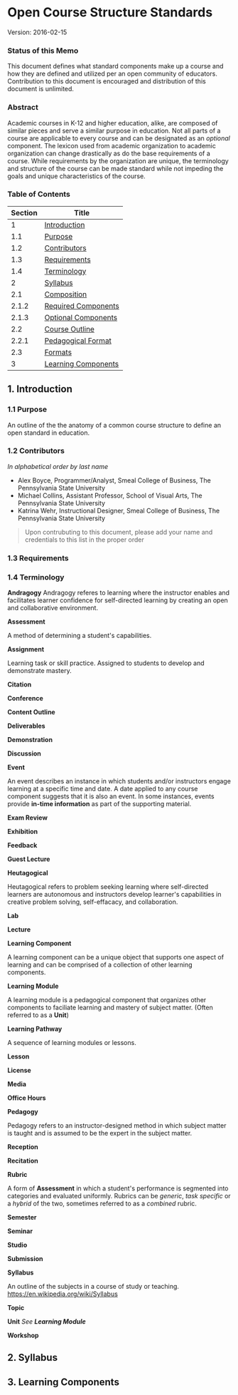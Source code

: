 # Open Course Structure Standards
Version: 2016-02-15

### Status of this Memo
This document defines what standard components make up a course and how they are defined and utilized per an open community of educators. Contribution to this document is encouraged and distribution of this document is unlimited.

### Abstract
Academic courses in K-12 and higher education, alike, are composed of similar pieces and serve a similar purpose in education. Not all parts of a course are applicable to every course and can be designated as an *optional* component. The lexicon used from academic organization to academic organization can change drastically as do the base requirements of a course. While requirements by the organization are unique, the terminology and structure of the course can be made standard while not impeding the goals and unique characteristics of the course.

### Table of Contents
| Section | Title |
| --- | --- |
| 1 | [Introduction](#1-introduction) |
| 1.1 | [Purpose](#11-purpose) |
| 1.2 | [Contributors](#12-contributors) |
| 1.3 | [Requirements](#13-requirements) |
| 1.4 | [Terminology](#14-terminology) |
| 2 | [Syllabus](#2-syllabus)
| 2.1 | [Composition](#21-composition) |
| 2.1.2 | [Required Components](#212-required-components)
| 2.1.3 | [Optional Components](#213-optional-components)
| 2.2 | [Course Outline](#22-course-outline) |
| 2.2.1 | [Pedagogical Format](#221-pedagogical-format)
| 2.3 | [Formats](#23-formats) |
| 3 | [Learning Components](#3-learning-components) |


## 1. Introduction

### 1.1 Purpose
An outline of the the anatomy of a common course structure to define an open standard in education.

### 1.2 Contributors
*In alphabetical order by last name*
- Alex Boyce, Programmer/Analyst, Smeal College of Business, The Pennsylvania State University
- Michael Collins, Assistant Professor, School of Visual Arts, The Pennsylvania State University
- Katrina Wehr, Instructional Designer, Smeal College of Business, The Pennsylvania State University

> Upon contrubuting to this document, please add your name and credentials to this list in the proper order

### 1.3 Requirements

### 1.4 Terminology

**Andragogy** 
Andragogy referes to learning where the instructor enables and facilitates learner confidence for self-directed learning by creating an open and collaborative environment.

**Assessment**

A method of determining a student's capabilities.

**Assignment**

Learning task or skill practice. Assigned to students to develop and demonstrate mastery.

**Citation**


**Conference**


**Content Outline**

**Deliverables**

**Demonstration**


**Discussion**


**Event**

An event describes an instance in which students and/or instructors engage learning at a specific time and date. A date applied to any course component suggests that it is also an event. In some instances, events provide **__in-time information__** as part of the supporting material.

**Exam Review**


**Exhibition**


**Feedback**


**Guest Lecture**

**Heutagogical**

Heutagogical refers to problem seeking learning where self-directed learners are autonomous and instructors develop learner's capabilities in creative problem solving, self-effacacy, and collaboration.

**Lab**


**Lecture**


**Learning Component**

A learning component can be a unique object that supports one aspect of learning and can be comprised of a collection of other learning components.

**Learning Module**

A learning module is a pedagogical component that organizes other components to faciliate learning and mastery of subject matter. (Often referred to as a **Unit**)

**Learning Pathway**

A sequence of learning modules or lessons.

**Lesson**


**License**


**Media**


**Office Hours**


**Pedagogy**

Pedagogy refers to an instructor-designed method in which subject matter is taught and is assumed to be the expert in the subject matter. 

**Reception**


**Recitation**


**Rubric**

A form of **Assessment** in which a student's performance is segmented into categories and evaluated uniformly. Rubrics can be *generic*, *task specific* or a *hybrid* of the two, sometimes referred to as a *combined* rubric.

**Semester**


**Seminar**


**Studio**


**Submission**


**Syllabus**

An outline of the subjects in a course of study or teaching. https://en.wikipedia.org/wiki/Syllabus

**Topic**


**Unit**
_See **Learning Module**_

**Workshop**

## 2. Syllabus

## 3. Learning Components
